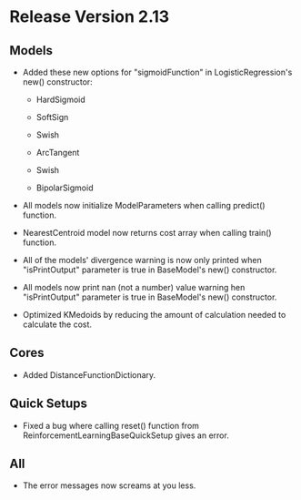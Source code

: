 # Release Version 2.13

## Models

* Added these new options for "sigmoidFunction" in LogisticRegression's new() constructor:

  * HardSigmoid

  * SoftSign

  * Swish

  * ArcTangent

  * Swish

  * BipolarSigmoid

* All models now initialize ModelParameters when calling predict() function.

* NearestCentroid model now returns cost array when calling train() function.

* All of the models' divergence warning is now only printed when "isPrintOutput" parameter is true in BaseModel's new() constructor.

* All models now print nan (not a number) value warning hen "isPrintOutput" parameter is true in BaseModel's new() constructor.

* Optimized KMedoids by reducing the amount of calculation needed to calculate the cost.

## Cores

* Added DistanceFunctionDictionary.

## Quick Setups

* Fixed a bug where calling reset() function from ReinforcementLearningBaseQuickSetup gives an error.

## All

* The error messages now screams at you less.
